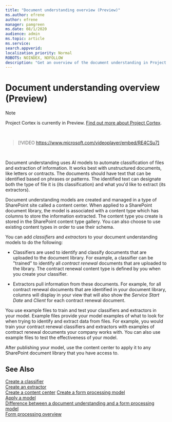 ```yaml
---
title: "Document understanding overview (Preview)"
ms.author: efrene
author: efrene
manager: pamgreen
ms.date: 08/1/2020
audience: admin
ms.topic: article
ms.service: 
search.appverid: 
localization_priority: Normal
ROBOTS: NOINDEX, NOFOLLOW
description: "Get an overview of the document understanding in Project Cortex."
---
```


# Document understanding overview (Preview)
> [!Note] 
> Project Cortex is currently in Preview. [Find out more about Project Cortex](https://aka.ms/projectcortex).

</br>

> [!VIDEO https://www.microsoft.com/videoplayer/embed/RE4CSu7] 

</br>

Document understanding uses AI models to automate classification of files and extraction of information. It works best with unstructured documents, like letters or contracts. The documents should have text that can be identified based on phrases or patterns. The identified text can designate both the type of file it is (its classification) and what you'd like to extract (its extractors).

Document understanding models are created and managed in a type of SharePoint site called a content center. When applied to a SharePoint document library, the model is associated with a content type which has columns to store the information extracted. The content type you create is stored in the SharePoint content type gallery. You can also choose to use existing content types in order to use their schema.

You can add *classifiers* and *extractors* to your document understanding models to do the following: 

- Classifiers are used to identify and classify documents that are uploaded to the document library. For example, a classifier can be "trained" to identify all *contract renewal* documents that are uploaded to the library. The contract renewal content type is defined by you when you create your classifier.

- Extractors pull information from these documents. For example, for all contract renewal documents that are identified in your document library, columns will display in your view that will also show the *Service Start Date* and  *Client* for each contract renewal document. 

You use example files to train and test your classifiers and extractors in your model. Example files provide your model examples of what to look for when trying to identify and extract data from files. For example, you would train your contract renewal classifiers and extractors with examples of contract renewal documents your company works with. You can also use example files to test the effectiveness of your model.

After publishing your model, use the content center to apply it to any SharePoint document library that you have access to.  


## See Also
[Create a classifier](create-a-classifier.md)</br>
[Create an extractor](create-an-extractor.md)</br>
[Create a content center](create-a-content-center.md)
[Create a form processing model](create-a-form-processing-model.md)</br>
[Apply a model](apply-a-model.md)   
[Difference between a document understanding and a form processing model](difference-between-document-understanding-and-form-processing-model.md)  
[Form processing overview](form-processing-overview.md)




